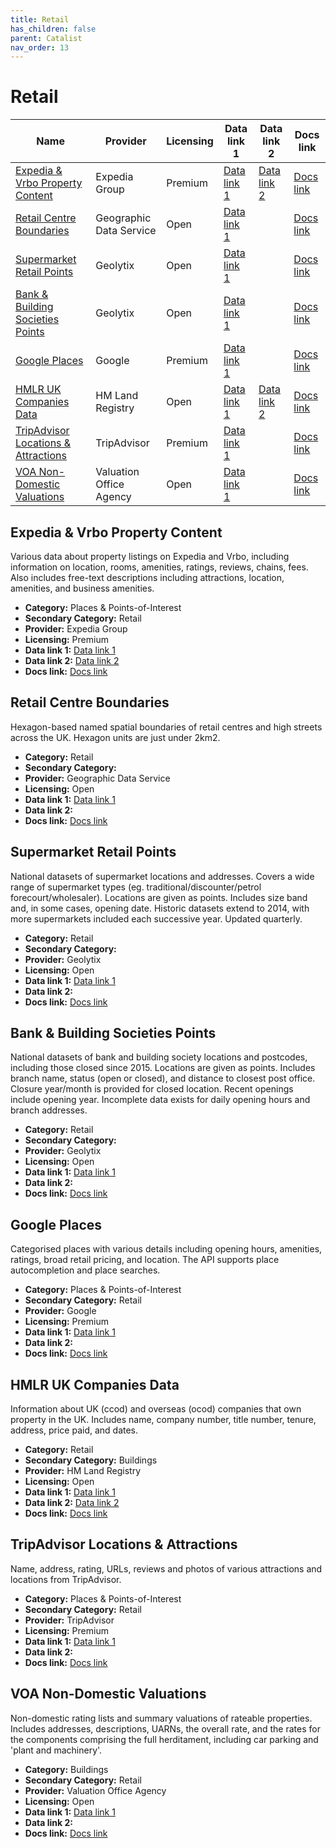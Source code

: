 ```yaml
---
title: Retail
has_children: false
parent: Catalist
nav_order: 13
---
```


# Retail

| Name                                                                        | Provider                | Licensing | Data link 1                                                                                                                                | Data link 2                                                                | Docs link                                                                                                                                                |
| --------------------------------------------------------------------------- | ----------------------- | --------- | ------------------------------------------------------------------------------------------------------------------------------------------ | -------------------------------------------------------------------------- | -------------------------------------------------------------------------------------------------------------------------------------------------------- |
| [Expedia & Vrbo Property Content](#expedia-&-vrbo-property-content)         | Expedia Group           | Premium   | [Data link 1](https://developers.expediagroup.com/rapid/api/explorer)                                                                      | [Data link 2](https://developers.expediagroup.com/rapid/sdk/java)          | [Docs link](https://developers.expediagroup.com/rapid/lodging/content)                                                                                   |
| [Retail Centre Boundaries](#retail-centre-boundaries)                       | Geographic Data Service | Open      | [Data link 1](https://data.geods.ac.uk/dataset/retail-centre-boundaries-and-open-indicators/resource/00b4e06a-8189-4771-8ff3-c2dbe9cbd606) |                                                                            | [Docs link](https://data.geods.ac.uk/dataset/retail-centre-boundaries-and-open-indicators)                                                               |
| [Supermarket Retail Points](#supermarket-retail-points)                     | Geolytix                | Open      | [Data link 1](https://drive.google.com/file/d/1B8M7m86rQg2sx2TsHhFa2d-x-dZ1DbSy/view?pli=1)                                                |                                                                            | [Docs link](https://geolytix.com/blog/supermarket-retail-points/)                                                                                        |
| [Bank & Building Societies Points](#bank-&-building-societies-points)       | Geolytix                | Open      | [Data link 1](https://drive.google.com/file/d/1RjyAK7qa-qoKtU25KI4e-_mmdxW601tj/view)                                                      |                                                                            | [Docs link](https://geolytix.co.uk/blog/banking-building-societies-locations/)                                                                           |
| [Google Places](#google-places)                                             | Google                  | Premium   | [Data link 1](https://developers.google.com/maps/documentation/places/web-service/op-overview)                                             |                                                                            | [Docs link](https://developers.google.com/maps/documentation/places/web-service)                                                                         |
| [HMLR UK Companies Data](#hmlr-uk-companies-data)                           | HM Land Registry        | Open      | [Data link 1](https://use-land-property-data.service.gov.uk/datasets/ccod)                                                                 | [Data link 2](https://use-land-property-data.service.gov.uk/datasets/ocod) | [Docs link](https://use-land-property-data.service.gov.uk/datasets/ccod/tech-spec)                                                                       |
| [TripAdvisor Locations & Attractions](#tripadvisor-locations-&-attractions) | TripAdvisor             | Premium   | [Data link 1](https://www.tripadvisor.com/developers?screen=credentials)                                                                   |                                                                            | [Docs link](https://tripadvisor-content-api.readme.io/reference/overview)                                                                                |
| [VOA Non-Domestic Valuations](#voa-non-domestic-valuations)                 | Valuation Office Agency | Open      | [Data link 1](https://voaratinglists.blob.core.windows.net/html/rlidata.htm)                                                               |                                                                            | [Docs link](https://voaratinglists.blob.core.windows.net/html/documents/Compiled%20Rating%20List%20and%20Summary%20Valuation%20Data%20Specification.pdf) |

## Expedia & Vrbo Property Content

Various data about property listings on Expedia and Vrbo, including information on location, rooms, amenities, ratings, reviews, chains, fees. Also includes free-text descriptions including attractions, location, amenities, and business amenities.

- **Category:** Places & Points-of-Interest
- **Secondary Category:** Retail
- **Provider:** Expedia Group
- **Licensing:** Premium
- **Data link 1:** [Data link 1](https://developers.expediagroup.com/rapid/api/explorer)
- **Data link 2:** [Data link 2](https://developers.expediagroup.com/rapid/sdk/java)
- **Docs link:** [Docs link](https://developers.expediagroup.com/rapid/lodging/content)



## Retail Centre Boundaries

Hexagon-based named spatial boundaries of retail centres and high streets across the UK. Hexagon units are just under 2km2.

- **Category:** Retail
- **Secondary Category:** 
- **Provider:** Geographic Data Service
- **Licensing:** Open
- **Data link 1:** [Data link 1](https://data.geods.ac.uk/dataset/retail-centre-boundaries-and-open-indicators/resource/00b4e06a-8189-4771-8ff3-c2dbe9cbd606)
- **Data link 2:** 
- **Docs link:** [Docs link](https://data.geods.ac.uk/dataset/retail-centre-boundaries-and-open-indicators)



## Supermarket Retail Points

National datasets of supermarket locations and addresses. Covers a wide range of supermarket types (eg. traditional/discounter/petrol forecourt/wholesaler). Locations are given as points. Includes size band and, in some cases, opening date. Historic datasets extend to 2014, with more supermarkets included each successive year. Updated quarterly.

- **Category:** Retail
- **Secondary Category:** 
- **Provider:** Geolytix
- **Licensing:** Open
- **Data link 1:** [Data link 1](https://drive.google.com/file/d/1B8M7m86rQg2sx2TsHhFa2d-x-dZ1DbSy/view?pli=1)
- **Data link 2:** 
- **Docs link:** [Docs link](https://geolytix.com/blog/supermarket-retail-points/)



## Bank & Building Societies Points

National datasets of bank and building society locations and postcodes, including those closed since 2015. Locations are given as points. Includes branch name, status (open or closed), and distance to closest post office. Closure year/month is provided for closed location. Recent openings include opening year. Incomplete data exists for daily opening hours and branch addresses.

- **Category:** Retail
- **Secondary Category:** 
- **Provider:** Geolytix
- **Licensing:** Open
- **Data link 1:** [Data link 1](https://drive.google.com/file/d/1RjyAK7qa-qoKtU25KI4e-_mmdxW601tj/view)
- **Data link 2:** 
- **Docs link:** [Docs link](https://geolytix.co.uk/blog/banking-building-societies-locations/)



## Google Places

Categorised places with various details including opening hours, amenities, ratings, broad retail pricing, and location. The API supports place autocompletion and place searches.

- **Category:** Places & Points-of-Interest
- **Secondary Category:** Retail
- **Provider:** Google
- **Licensing:** Premium
- **Data link 1:** [Data link 1](https://developers.google.com/maps/documentation/places/web-service/op-overview)
- **Data link 2:** 
- **Docs link:** [Docs link](https://developers.google.com/maps/documentation/places/web-service)



## HMLR UK Companies Data

Information about UK (ccod) and overseas (ocod) companies that own property in the UK. Includes name, company number, title number, tenure, address, price paid, and dates.

- **Category:** Retail
- **Secondary Category:** Buildings
- **Provider:** HM Land Registry
- **Licensing:** Open
- **Data link 1:** [Data link 1](https://use-land-property-data.service.gov.uk/datasets/ccod)
- **Data link 2:** [Data link 2](https://use-land-property-data.service.gov.uk/datasets/ocod)
- **Docs link:** [Docs link](https://use-land-property-data.service.gov.uk/datasets/ccod/tech-spec)



## TripAdvisor Locations & Attractions

Name, address, rating, URLs, reviews and photos of various attractions and locations from TripAdvisor.

- **Category:** Places & Points-of-Interest
- **Secondary Category:** Retail
- **Provider:** TripAdvisor
- **Licensing:** Premium
- **Data link 1:** [Data link 1](https://www.tripadvisor.com/developers?screen=credentials)
- **Data link 2:** 
- **Docs link:** [Docs link](https://tripadvisor-content-api.readme.io/reference/overview)



## VOA Non-Domestic Valuations

Non-domestic rating lists and summary valuations of rateable properties. Includes addresses, descriptions, UARNs, the overall rate, and the rates for the components comprising the full herditament, including car parking and 'plant and machinery'.

- **Category:** Buildings
- **Secondary Category:** Retail
- **Provider:** Valuation Office Agency
- **Licensing:** Open
- **Data link 1:** [Data link 1](https://voaratinglists.blob.core.windows.net/html/rlidata.htm)
- **Data link 2:** 
- **Docs link:** [Docs link](https://voaratinglists.blob.core.windows.net/html/documents/Compiled%20Rating%20List%20and%20Summary%20Valuation%20Data%20Specification.pdf)
